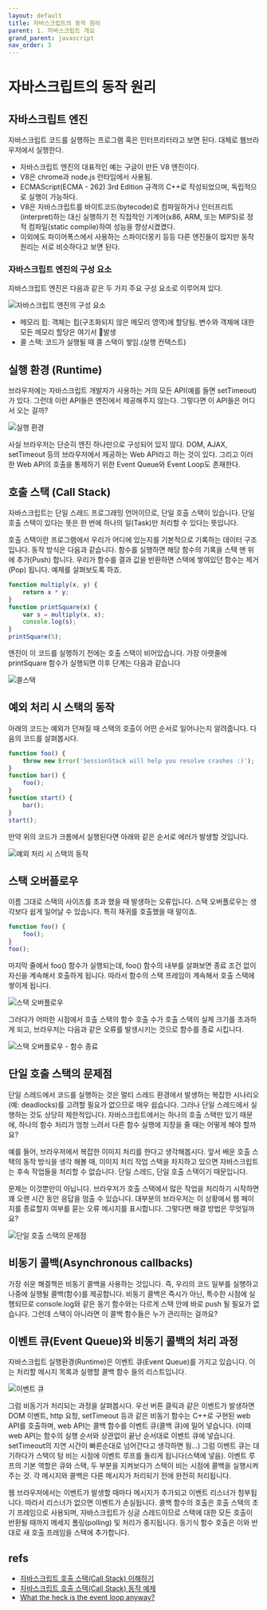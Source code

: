 ```yaml
---
layout: default
title: 자바스크립트의 동작 원리
parent: 1. 자바스크립트 개요
grand_parent: javascript
nav_order: 3
---
```


# 자바스크립트의 동작 원리

## 자바스크립트 엔진

자바스크립트 코드를 실행하는 프로그램 혹은 인터프리터라고 보면 된다. 대체로 웹브라우저에서 실행한다.

* 자바스크립트 엔진의 대표적인 예는 구글이 만든 V8 엔진이다.
* V8은 chrome과 node.js 런타임에서 사용됨.
* ECMAScript\(ECMA - 262\) 3rd Edition 규격의 C++로 작성되었으며, 독립적으로 실행이 가능하다.
* V8은 자바스크립트를 바이트코드\(bytecode\)로 컴파일하거나 인터프리트\(interpret\)하는 대신 실행하기 전 직접적인 기계어\(x86, ARM, 또는 MIPS\)로 정적 컴파일\(static compile\)하여 성능을 향상시켰켰다.
* 이외에도 파이어폭스에서 사용하는 스파이더몽키 등등 다른 엔진들이 많지만 동작 원리는 서로 비슷하다고 보면 된다.

### 자바스크립트 엔진의 구성 요소

자바스크립트 엔진은 다음과 같은 두 가지 주요 구성 요소로 이루어져 있다.

![자바스크립트 엔진의 구성 요소](https://t1.daumcdn.net/cfile/tistory/99747F465C3214AF30)

* 메모리 힙: 객체는 힙\(구조화되지 않은 메모리 영역\)에 할당됨. 변수와 객체에 대한 모든 메모리 할당은 여기서 발생
* 콜 스택: 코드가 실행될 때 콜 스택이 쌓임.\(실행 컨택스트\)

## 실행 환경 (Runtime)

브라우저에는 자바스크립트 개발자가 사용하는 거의 모든 API(예를 들면 setTimeout)가 있다. 그런데 이런 API들은 엔진에서 제공해주지 않는다. 그렇다면 이 API들은 어디서 오는 걸까?

![실행 환경](https://t1.daumcdn.net/cfile/tistory/999DB3485C3214E122)

사실 브라우저는 단순히 엔진 하나만으로 구성되어 있지 않다. DOM, AJAX, setTimeout 등의 브라우저에서 제공하는 Web API라고 하는 것이 있다. 그리고 이러한 Web API의 호출을 통제하기 위한 Event Queue와 Event Loop도 존재한다.

## 호출 스택 (Call Stack)

자바스크립트는 단일 스레드 프로그래밍 언어이므로, 단일 호출 스택이 있습니다. 단일 호출 스택이 있다는 뜻은 한 번에 하나의 일(Task)만 처리할 수 있다는 뜻입니다.

호출 스택이란 프로그램에서 우리가 어디에 있는지를 기본적으로 기록하는 데이터 구조입니다. 동작 방식은 다음과 같습니다. 함수를 실행하면 해당 함수의 기록을 스택 맨 위에 추가(Push) 합니다. 우리가 함수를 결과 값을 반환하면 스택에 쌓여있던 함수는 제거(Pop) 됩니다. 예제를 살펴보도록 하죠.

```js
function multiply(x, y) {
    return x * y;
}
function printSquare(x) {
    var s = multiply(x, x);
    console.log(s);
}
printSquare(5);
```

엔진이 이 코드를 실행하기 전에는 호출 스택이 비어있습니다. 가장 아랫줄에 printSquare 함수가 실행되면 이후 단계는 다음과 같습니다

![콜스택](https://t1.daumcdn.net/cfile/tistory/9995544C5C32151627)

## 예외 처리 시 스택의 동작

아래의 코드는 예외가 던져질 때 스택의 호출이 어떤 순서로 일어나는지 알려줍니다. 다음의 코드를 살펴봅시다.

```js
function foo() {
    throw new Error('SessionStack will help you resolve crashes :)');
}
function bar() {
    foo();
}
function start() {
    bar();
}
start();
```

만약 위의 코드가 크롬에서 실행된다면 아래와 같은 순서로 에러가 발생할 것입니다.

![예외 처리 시 스택의 동작](https://t1.daumcdn.net/cfile/tistory/99E900475C32153D30)

## 스택 오버플로우

이름 그대로 스택의 사이즈를 초과 했을 때 발생하는 오류입니다. 스택 오버플로우는 생각보다 쉽게 일어날 수 있습니다. 특히 재귀를 호출했을 때 말이죠.

```js
function foo() {
    foo();
}
foo();
```

마지막 줄에서 foo() 함수가 실행되는데, foo() 함수의 내부를 살펴보면 종료 조건 없이 자신을 계속해서 호출하게 됩니다. 따라서 함수의 스택 프레임이 계속해서 호출 스택에 쌓이게 됩니다.

![스택 오버플로우](https://t1.daumcdn.net/cfile/tistory/99B00D425C3215642D)

그러다가 어떠한 시점에서 호출 스택의 함수 호출 수가 호출 스택의 실제 크기를 초과하게 되고, 브라우저는 다음과 같은 오류를 발생시키는 것으로 함수를 종료 시킵니다.

![스택 오버플로우 - 함수 종료](https://t1.daumcdn.net/cfile/tistory/997266485C32157D1A)

## 단일 호출 스택의 문제점

단일 스레드에서 코드를 실행하는 것은 멀티 스레드 환경에서 발생하는 복잡한 시나리오(예: deadlocks)를 고려할 필요가 없으므로 매우 쉽습니다. 그러나 단일 스레드에서 실행하는 것도 상당히 제한적입니다. 자바스크립트에서는 하나의 호출 스택만 있기 때문에, 하나의 함수 처리가 엄청 느려서 다른 함수 실행에 지장을 줄 때는 어떻게 해야 할까요?

예를 들어, 브라우저에서 복잡한 이미지 처리를 한다고 생각해봅시다. 앞서 배운 호출 스택의 동작 방식을 생각 해볼 때, 이미지 처리 작업 스택을 차지하고 있으면 자바스크립트는 후속 작업들을 처리할 수 없습니다. 단일 스레드, 단일 호출 스택이기 때문입니다.

문제는 이것뿐만이 아닙니다. 브라우저가 호출 스택에서 많은 작업을 처리하기 시작하면 꽤 오랜 시간 동안 응답을 멈출 수 있습니다. 대부분의 브라우저는 이 상황에서 웹 페이지를 종료할지 여부를 묻는 오류 메시지를 표시합니다. 그렇다면 해결 방법은 무엇일까요?

![단일 호출 스택의 문제점](https://t1.daumcdn.net/cfile/tistory/99A4474F5C32193F2A)

## 비동기 콜백(Asynchronous callbacks)

가장 쉬운 해결책은 비동기 콜백을 사용하는 것입니다. 즉, 우리의 코드 일부를 실행하고 나중에 실행될 콜백(함수)를 제공합니다. 비동기 콜백은 즉시가 아닌, 특수한 시점에 실행되므로 console.log와 같은 동기 함수와는 다르게 스택 안에 바로 push 될 필요가 없습니다. 그런데 스택이 아니라면 이 콜백 함수들은 누가 관리하는 걸까요?

## 이벤트 큐(Event Queue)와 비동기 콜백의 처리 과정

자바스크립트 실행환경(Runtime)은 이벤트 큐(Event Queue)를 가지고 있습니다. 이는 처리할 메시지 목록과 실행할 콜백 함수 들의 리스트입니다.

![이벤트 큐](https://t1.daumcdn.net/cfile/tistory/99A7234F5C321A7F2B)

그럼 비동기가 처리되는 과정을 살펴봅시다. 우선 버튼 클릭과 같은 이벤트가 발생하면 DOM 이벤트, http 요청, setTimeout 등과 같은 비동기 함수는 C++로 구현된 web API를 호출하며, web API는 콜백 함수를 이벤트 큐(콜백 큐)에 밀어 넣습니다. (이때 web API는 함수의 실행 순서와 상관없이 끝난 순서대로 이벤트 큐에 넣습니다. setTimeout의 지연 시간이 빠른순대로 넘어간다고 생각하면 됨...) 그럼 이벤트 큐는 대기하다가 스택이 텅 비는 시점에 이벤트 루프를 돌리게 됩니다(스택에 넣음). 이벤트 루프의 기본 역할은 큐와 스택, 두 부분을 지켜보다가 스택이 비는 시점에 콜백을 실행시켜 주는 것. 각 메시지와 콜백은 다른 메시지가 처리되기 전에 완전히 처리됩니다.

웹 브라우저에서는 이벤트가 발생할 때마다 메시지가 추가되고 이벤트 리스너가 첨부됩니다. 따라서 리스너가 없으면 이벤트가 손실됩니다. 콜백 함수의 호출은 호출 스택의 초기 프레임으로 사용되며, 자바스크립트가 싱글 스레드이므로 스택에 대한 모든 호출이 반환될 때까지 메세지 폴링(polling) 및 처리가 중지됩니다. 동기식 함수 호출은 이와 반대로 새 호출 프레임을 스택에 추가합니다.

## refs

* [자바스크립트 호출 스택(Call Stack) 이해하기](https://new93helloworld.tistory.com/358)
* [자바스크립트 호출 스택(Call Stack) 동작 예제](https://new93helloworld.tistory.com/361)
* [What the heck is the event loop anyway?](https://www.youtube.com/watch?v=8aGhZQkoFbQ&t=1405s)
